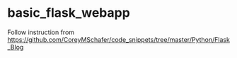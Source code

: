 # basic_flask_webapp

Follow instruction from https://github.com/CoreyMSchafer/code_snippets/tree/master/Python/Flask_Blog

